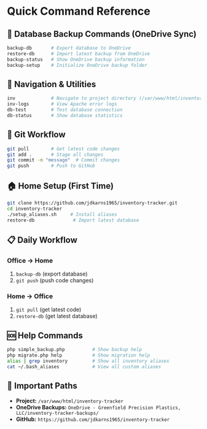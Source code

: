# Quick Command Reference

## 🚀 Database Backup Commands (OneDrive Sync)
```bash
backup-db       # Export database to OneDrive
restore-db      # Import latest backup from OneDrive  
backup-status   # Show OneDrive backup information
backup-setup    # Initialize OneDrive backup folder
```

## 📁 Navigation & Utilities
```bash
inv             # Navigate to project directory (/var/www/html/inventory-tracker)
inv-logs        # View Apache error logs
db-test         # Test database connection
db-status       # Show database statistics
```

## 🔄 Git Workflow
```bash
git pull        # Get latest code changes
git add .       # Stage all changes
git commit -m "message"  # Commit changes
git push        # Push to GitHub
```

## 🏠 Home Setup (First Time)
```bash
git clone https://github.com/jdkarns1965/inventory-tracker.git
cd inventory-tracker
./setup_aliases.sh     # Install aliases
restore-db              # Import latest database
```

## 📋 Daily Workflow

### Office → Home
1. `backup-db` (export database)
2. `git push` (push code changes)

### Home → Office  
1. `git pull` (get latest code)
2. `restore-db` (get latest database)

## 🆘 Help Commands
```bash
php simple_backup.php          # Show backup help
php migrate.php help           # Show migration help
alias | grep inventory         # Show all inventory aliases
cat ~/.bash_aliases            # View all custom aliases
```

## 📂 Important Paths
- **Project:** `/var/www/html/inventory-tracker`
- **OneDrive Backups:** `OneDrive - Greenfield Precision Plastics, LLC/inventory-tracker-backups/`
- **GitHub:** `https://github.com/jdkarns1965/inventory-tracker`